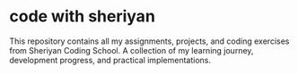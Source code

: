 # code with sheriyan
This repository contains all my assignments, projects, and coding exercises from Sheriyan Coding School. A collection of my learning journey, development progress, and practical implementations.
